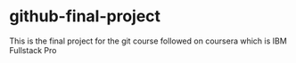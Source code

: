 # github-final-project
This is the final project for the git course followed on coursera which is IBM Fullstack Pro

